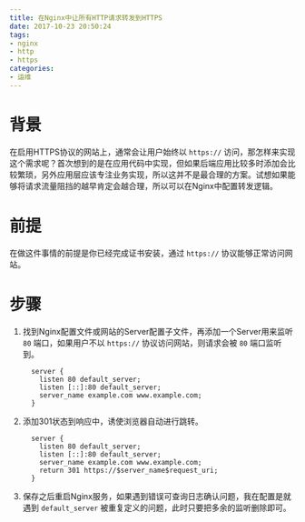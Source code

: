 ```yaml
---
title: 在Nginx中让所有HTTP请求转发到HTTPS
date: 2017-10-23 20:50:24
tags:
- nginx
- http
- https
categories:
- 运维
---
```


# 背景

在启用HTTPS协议的网站上，通常会让用户始终以 `https://` 访问，那怎样来实现这个需求呢？首次想到的是在应用代码中实现，但如果后端应用比较多时添加会比较繁琐，另外应用层应该专注业务实现，所以这并不是最合理的方案。试想如果能够将请求流量阻挡的越早肯定会越合理，所以可以在Nginx中配置转发逻辑。

# 前提

在做这件事情的前提是你已经完成证书安装，通过 `https://` 协议能够正常访问网站。

# 步骤


1. 找到Nginx配置文件或网站的Server配置子文件，再添加一个Server用来监听 `80` 端口，如果用户不以 `https://` 协议访问网站，则请求会被 `80` 端口监听到。
    ```nginx
      server {
        listen 80 default_server;
        listen [::]:80 default_server;
        server_name example.com www.example.com;
      }
    ```
1. 添加301状态到响应中，诱使浏览器自动进行跳转。
    ```nginx
      server {
        listen 80 default_server;
        listen [::]:80 default_server;
        server_name example.com www.example.com;
        return 301 https://$server_name$request_uri;
      }
    ```
1. 保存之后重启Nginx服务，如果遇到错误可查询日志确认问题，我在配置是就遇到 `default_server` 被重复定义的问题，此时只要把多余的监听删除即可。

